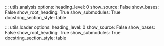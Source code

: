 ::: utils.analysis
    options:
      heading_level: 0
      show_source: False
      show_bases: False
      show_root_heading: True
      show_submodules: True
      docstring_section_style: table

::: utils.loader
    options:
      heading_level: 0
      show_source: False
      show_bases: False
      show_root_heading: True
      show_submodules: True
      docstring_section_style: table
